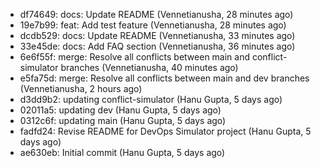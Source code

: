 - df74649: docs: Update README (Vennetianusha, 28 minutes ago)
- 19e7b99: feat: Add test feature (Vennetianusha, 28 minutes ago)
- dcdb529: docs: Update README (Vennetianusha, 33 minutes ago)
- 33e45de: docs: Add FAQ section (Vennetianusha, 36 minutes ago)
- 6e6f55f: merge: Resolve all conflicts between main and conflict-simulator branches (Vennetianusha, 40 minutes ago)
- e5fa75d: merge: Resolve all conflicts between main and dev branches (Vennetianusha, 2 hours ago)
- d3dd9b2: updating conflict-simulator (Hanu Gupta, 5 days ago)
- 02011a5: updating dev (Hanu Gupta, 5 days ago)
- 0312c6f: updating main (Hanu Gupta, 5 days ago)
- fadfd24: Revise README for DevOps Simulator project (Hanu Gupta, 5 days ago)
- ae630eb: Initial commit (Hanu Gupta, 5 days ago)